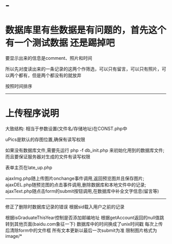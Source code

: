 # -

# 数据库里有些数据是有问题的，首先这个有一个测试数据 还是踢掉吧

要显示出来的信息是comment、照片和时间

所以先对度读出来的一条记录的这两个作筛选，可以只有留言，可以只有照片，可以两个都有，但是两个都没有的就放弃

按照时间排序

---

# 上传程序说明


大致结构:
相当于参数设置(文件名/存储地址)在CONST.php中

uPics是默认的存图位置,确保有读写权限

如果没有数据库文件,需要先运行 php -f db_init.php 来初始化用到的数据库文件;而且要保证服务器对生成的文件有读写权限

表单主页在late_up.php

ajaxImg.php随上传图片onchange事件调用,返回预览图并且保存图片;
ajaxDEL.php随预览图的点击事件调用,删除数据库和本地文件中的记录;
ajaxText.php随点击form的submit按钮调用,在数据库中补全文字信息(留言等)


***
修正了删除时数据库记录的错误
根据sid载入用户之前的记录

根据isGraduateThisYear控制是否添加邮编地址
根据getAccount返回的null值跳转到其他页面(baidu.com象征一下)
数据库中的时间换成了unix时间戳
每次上传后清除form中的文件框
所有文本更新以最后一次submit为准
限制图片格式为 image/*
